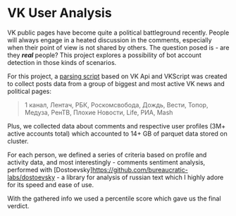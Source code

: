 # VK User Analysis

VK public pages have become quite a political battleground recently.
People will always engage in a heated discussion in the comments,
especially when their point of view is not shared by others. The 
question posed is - are they ***real*** people?
This project explores a possibility of bot account detection in 
those kinds of scenarios.

For this project, a [parsing script](https://github.com/stas1f1/VK-User-Analysis/blob/main/Parser_for_VK.ipynb)
based on VK Api and VKScript was created to collect posts data from 
a group of biggest and most active VK news and political pages:

>1 канал, Лентач, РБК, Роскомсвобода, Дождь, Вести, Топор, Медуза, РенТВ, Плохие Новости, Life, РИА, Mash

Plus, we collected data about comments and respective user profiles (3M+ active accounts total)
which accounted to 14+ GB of parquet data stored on cluster.

For each person, we defined a series of criteria based on profile and 
activity data, and most interestingly - comments sentiment analysis, 
performed with [Dostoevsky]https://github.com/bureaucratic-labs/dostoevsky - a library for analysis of russian text which I highly adore for its speed and ease of use.

With the gathered info we used a percentile score which gave us the final verdict.
